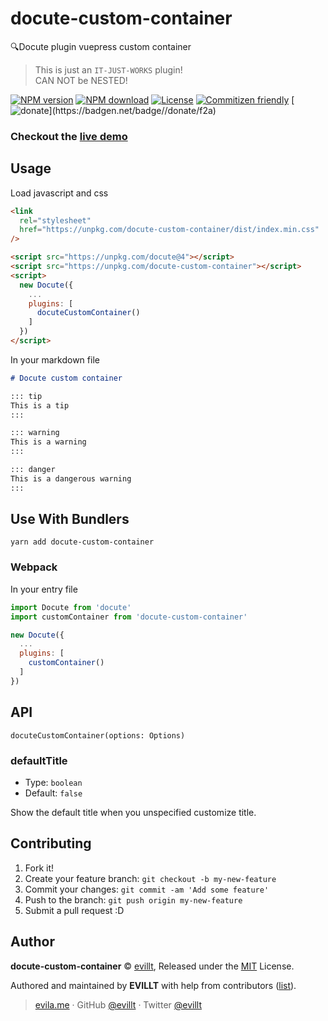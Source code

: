# docute-custom-container

🔍Docute plugin vuepress custom container

> This is just an `IT-JUST-WORKS` plugin!  
> CAN NOT be NESTED!

[![NPM version](https://badgen.net/npm/v/docute-custom-container)](https://npmjs.com/package/docute-custom-container)
[![NPM download](https://badgen.net/npm/dm/docute-custom-container)](https://npmjs.com/package/docute-custom-container)
[![License](https://badgen.net/npm/license/docute-custom-container)](./LICENSE)
[![Commitizen friendly](https://img.shields.io/badge/commitizen-friendly-brightgreen.svg)](http://commitizen.github.io/cz-cli/)
[![$donate](https://badgen.net/badge/$/donate/f2a)](https://patreon.com/evillt)

### Checkout the [live demo](https://docute-custom-container.now.sh)

## Usage

Load javascript and css

```html
<link
  rel="stylesheet"
  href="https://unpkg.com/docute-custom-container/dist/index.min.css"
/>

<script src="https://unpkg.com/docute@4"></script>
<script src="https://unpkg.com/docute-custom-container"></script>
<script>
  new Docute({
    ...
    plugins: [
      docuteCustomContainer()
    ]
  })
</script>
```

In your markdown file

```markdown
# Docute custom container

::: tip
This is a tip
:::

::: warning
This is a warning
:::

::: danger
This is a dangerous warning
:::
```

## Use With Bundlers

```console
yarn add docute-custom-container
```

### Webpack

In your entry file

```js
import Docute from 'docute'
import customContainer from 'docute-custom-container'

new Docute({
  ...
  plugins: [
    customContainer()
  ]
})
```

## API

`docuteCustomContainer(options: Options)`

### defaultTitle

- Type: `boolean`
- Default: `false`

Show the default title when you unspecified customize title.

## Contributing

1. Fork it!
2. Create your feature branch: `git checkout -b my-new-feature`
3. Commit your changes: `git commit -am 'Add some feature'`
4. Push to the branch: `git push origin my-new-feature`
5. Submit a pull request :D

## Author

**docute-custom-container** © [evillt](https://github.com/evillt), Released under the [MIT](./LICENSE) License.

Authored and maintained by **EVILLT** with help from contributors ([list](https://github.com/evillt/docute-custom-container/contributors)).

> [evila.me](https://evila.me) · GitHub [@evillt](https://github.com/evillt) · Twitter [@evillt](https://twitter.com/evillt)
